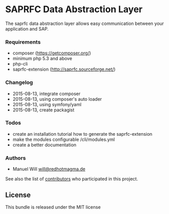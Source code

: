 SAPRFC Data Abstraction Layer
=============================

The saprfc data abstraction layer allows easy communication between your application and SAP.


### Requirements
- composer (https://getcomposer.org/)
- minimum php 5.3 and above
- php-cli
- saprfc-extension (http://saprfc.sourceforge.net/)


### Changelog
- 2015-08-13, integrate composer
- 2015-08-13, using composer's auto loader
- 2015-08-13, using symfony/yaml
- 2015-08-13, create packagist


### Todos
- create an installation tutorial how to generate the saprfc-extension
- make the modules configurable /cli/modules.yml
- create a better documentation


### Authors
- Manuel Will <will@redhotmagma.de>

See also the list of [contributors][1] who participated in this project.


## License
This bundle is released under the MIT license

[1]: https://github.com/redhotmagma/saprfcdal/graphs/contributors